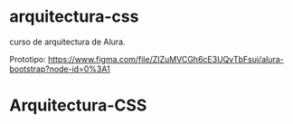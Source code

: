 # arquitectura-css
curso de arquitectura de Alura. 

Prototipo: https://www.figma.com/file/ZIZuMVCGh6cE3UQvTbFsuj/alura-bootstrap?node-id=0%3A1
# Arquitectura-CSS
